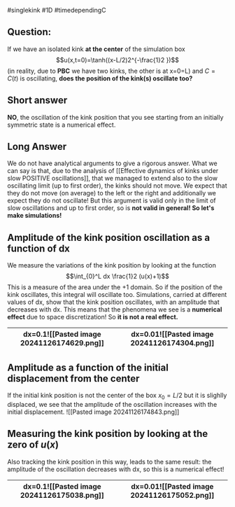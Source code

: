 #singlekink #1D #timedependingC
## Question: 
If we have an isolated kink **at the center** of the simulation box
$$u(x,t=0)=\tanh((x-L/2)2^{-\frac{1}2 })$$
(in reality, due to **PBC** we have two kinks, the other is at x=0=L)
and $C=C(t)$ is oscillating, **does the position of the kink(s) oscillate too?**
## Short answer
**NO**, the oscillation of the kink position that you see starting from an initially symmetric state is a numerical effect.
## Long Answer
We do not have analytical arguments to give a rigorous answer. 
What we can say is that, due to the analysis of [[Effective dynamics of kinks under slow POSITIVE oscillations]], that we managed to extend also to the slow oscillating limit (up to first order), the kinks should not move.
We expect that they do not move (on average) to the left or the right and additionally we expect they do not oscillate!
But this argument is valid only in the limit of slow oscillations and up to first order, so is **not valid in general! So let's make simulations!**

## Amplitude of the kink position oscillation as a function of dx

We measure the variations of the kink position by looking at the function
$$\int_{0}^L dx \frac{1}2 (u(x)+1)$$
This is a measure of the area under the +1 domain. So if the position of the kink oscillates, this integral will oscillate too.
Simulations, carried at different values of dx, show that the kink position oscillates, with an amplitude that decreases with dx. This means that the phenomena we see is a **numerical effect** due to space discretization! So **it is not a real effect.**

| dx=0.1![[Pasted image 20241126174629.png]] | dx=0.01![[Pasted image 20241126174304.png]] |
| ------------------------------------------ | ------------------------------------------- |
## Amplitude as a function of the initial displacement from the center
If the initial kink position is not the center of the box $x_{0}=L/2$ but it is slighlly displaced, we see that the amplitude of the oscillation increases with the initial displacement.
![[Pasted image 20241126174843.png]]
## Measuring the kink position by looking at the zero of $u(x)$
Also tracking the kink position in this way, leads to the same result: the amplitude of the oscillation decreases with dx, so this is a numerical effect!

| dx=0.1![[Pasted image 20241126175038.png]] | dx=0.01![[Pasted image 20241126175052.png]] |
| ------------------------------------------ | ------------------------------------------- |
